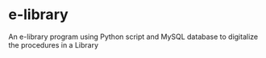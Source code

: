 # e-library
An e-library program using Python script and MySQL database to digitalize the procedures in a Library  
